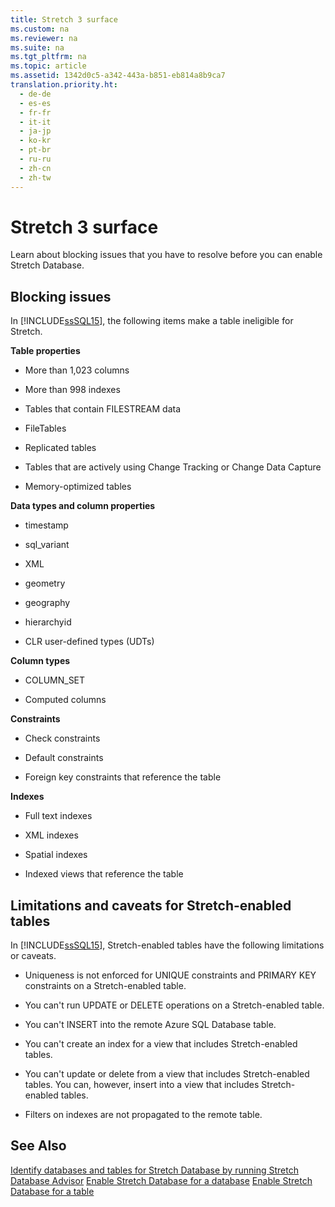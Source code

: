 ```yaml
---
title: Stretch 3 surface
ms.custom: na
ms.reviewer: na
ms.suite: na
ms.tgt_pltfrm: na
ms.topic: article
ms.assetid: 1342d0c5-a342-443a-b851-eb814a8b9ca7
translation.priority.ht: 
  - de-de
  - es-es
  - fr-fr
  - it-it
  - ja-jp
  - ko-kr
  - pt-br
  - ru-ru
  - zh-cn
  - zh-tw
---
```

# Stretch 3 surface
Learn about blocking issues that you have to resolve before you can enable Stretch Database.

## <a name="Limitations"></a>Blocking issues
In [!INCLUDE[ssSQL15](../Token/ssSQL15_md.md )], the following items make a table ineligible for Stretch.

**Table properties**
-   More than 1,023 columns

-   More than 998 indexes

-   Tables that contain FILESTREAM data

-   FileTables

-   Replicated tables

-   Tables that are actively using Change Tracking or Change Data Capture

-   Memory\-optimized tables

**Data types and column properties**
-   timestamp

-   sql\_variant

-   XML

-   geometry

-   geography

-   hierarchyid

-   CLR user\-defined types (UDTs)

**Column types**
-   COLUMN\_SET

-   Computed columns

**Constraints**
-   Check constraints

-   Default constraints

-   Foreign key constraints that reference the table

**Indexes**
-   Full text indexes

-   XML indexes

-   Spatial indexes

-   Indexed views that reference the table

## <a name="Caveats"></a>Limitations and caveats for Stretch\-enabled tables
In [!INCLUDE[ssSQL15](../Token/ssSQL15_md.md )], Stretch\-enabled tables have the following limitations or caveats.

-   Uniqueness is not enforced for UNIQUE constraints and PRIMARY KEY constraints on a Stretch\-enabled table.

-   You can't run UPDATE or DELETE operations on a Stretch\-enabled table.

-   You can't INSERT into the remote Azure SQL Database table.

-   You can't create an index for a view that includes Stretch\-enabled tables.

-   You can't update or delete from a view that includes Stretch\-enabled tables. You can, however, insert into a view that includes Stretch\-enabled tables.

-   Filters on indexes are not propagated to the remote table.

## See Also
[Identify databases and tables for Stretch Database by running Stretch Database Advisor](assetId:///81bd93d8-eef8-4572-88d7-5c37ab5ac2bf )
[Enable Stretch Database for a database](assetId:///37854256-8c99-4566-a552-432e3ea7c6da )
[Enable Stretch Database for a table](assetId:///de4ac0c5-46ef-4593-a11e-9dd9bcd3ccdc )

